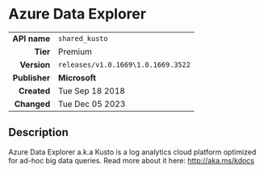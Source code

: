 # Azure Data Explorer
| | |
|-:|-|
|**API name**|`shared_kusto`|
|**Tier**|Premium|
|**Version**|`releases/v1.0.1669\1.0.1669.3522`|
|**Publisher**|**Microsoft**|
|**Created**|Tue Sep 18 2018|
|**Changed**|Tue Dec 05 2023|

## Description
Azure Data Explorer a.k.a Kusto is a log analytics cloud platform optimized for ad-hoc big data queries. Read more about it here: http://aka.ms/kdocs
